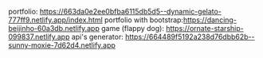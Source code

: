 portfolio: https://663da0e2ee0bfba6115db5d5--dynamic-gelato-777ff9.netlify.app/index.html
portfolio with bootstrap:https://dancing-beijinho-60a3db.netlify.app
game (flappy dog): https://ornate-starship-099837.netlify.app
api's generator: https://664489f5192a238d76dbb62b--sunny-moxie-7d62d4.netlify.app
